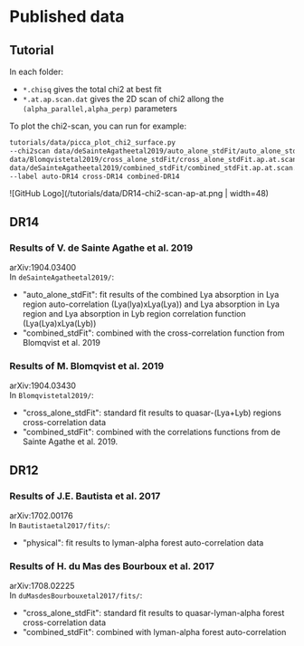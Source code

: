 # Published data

## Tutorial

In each folder:
 * `*.chisq` gives the total chi2 at best fit
 * `*.at.ap.scan.dat` gives the 2D scan of chi2 allong the
        `(alpha_parallel,alpha_perp)` parameters

To plot the chi2-scan, you can run for example:
```bash
tutorials/data/picca_plot_chi2_surface.py
--chi2scan data/deSainteAgatheetal2019/auto_alone_stdFit/auto_alone_stdFit.ap.at.scan.dat
data/Blomqvistetal2019/cross_alone_stdFit/cross_alone_stdFit.ap.at.scan.dat
data/deSainteAgatheetal2019/combined_stdFit/combined_stdFit.ap.at.scan.dat
--label auto-DR14 cross-DR14 combined-DR14
```

![GitHub Logo](/tutorials/data/DR14-chi2-scan-ap-at.png | width=48)

## DR14

### Results of V. de Sainte Agathe et al. 2019
arXiv:1904.03400<br/>
In `deSainteAgatheetal2019/`:
 * "auto\_alone\_stdFit": fit results of the combined Lya absorption in Lya region
    auto-correlation (Lya(lya)xLya(Lya)) and  Lya absorption in Lya
    region and Lya absorption in Lyb region correlation function
    (Lya(Lya)xLya(Lyb))
 * "combined\_stdFit": combined with the cross-correlation function from Blomqvist et al. 2019

### Results of M. Blomqvist et al. 2019
arXiv:1904.03430<br/>
In `Blomqvistetal2019/`:
 * "cross\_alone\_stdFit": standard fit results to quasar-(Lya+Lyb) regions cross-correlation
    data
 * "combined\_stdFit": combined with the correlations functions from de Sainte Agathe et al. 2019.

## DR12

### Results of J.E. Bautista et al. 2017
arXiv:1702.00176<br/>
In `Bautistaetal2017/fits/`:
 * "physical": fit results to lyman-alpha forest auto-correlation data

### Results of H. du Mas des Bourboux et al. 2017
arXiv:1708.02225<br/>
In `duMasdesBourbouxetal2017/fits/`:
 * "cross\_alone\_stdFit": standard fit results to quasar-lyman-alpha forest cross-correlation data
 * "combined\_stdFit": combined with lyman-alpha forest auto-correlation
